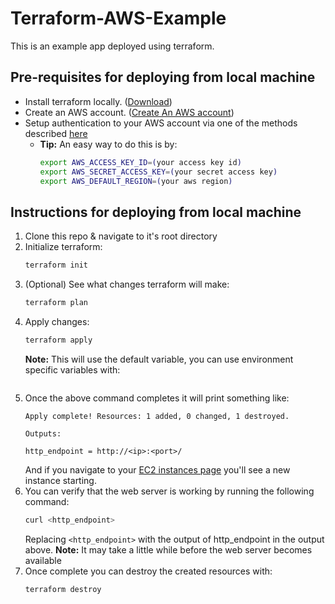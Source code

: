# Terraform-AWS-Example

This is an example app deployed using terraform.

## Pre-requisites for deploying from local machine

* Install terraform locally. ([Download](https://www.terraform.io/downloads.html))
* Create an AWS account. ([Create An AWS account](https://aws.amazon.com/premiumsupport/knowledge-center/create-and-activate-aws-account/))
* Setup authentication to your AWS account via one of the methods described [here](https://www.terraform.io/docs/providers/aws/index.html#authentication)
  * **Tip:** An easy way to do this is by:
    ```bash
    export AWS_ACCESS_KEY_ID=(your access key id)
    export AWS_SECRET_ACCESS_KEY=(your secret access key)
    export AWS_DEFAULT_REGION=(your aws region)
    ```

## Instructions for deploying from local machine

1. Clone this repo & navigate to it's root directory
2. Initialize terraform:
   ```bash
   terraform init
   ```
3. (Optional) See what changes terraform will make:
   ```bash
   terraform plan 
   ```
4. Apply changes:
   ```bash
   terraform apply
   ```
   **Note:** This will use the default variable, you can use environment specific variables with:
   ```
5. Once the above command completes it will print something like:
   ```
   Apply complete! Resources: 1 added, 0 changed, 1 destroyed.

   Outputs:

   http_endpoint = http://<ip>:<port>/
   ```
   And if you navigate to your [EC2 instances page](https://console.aws.amazon.com/ec2/v2/home?region=us-east-1#Instances:) you'll see a new instance starting.
6. You can verify that the web server is working by running the following command:
   ```bash
   curl <http_endpoint>
   ```
   Replacing `<http_endpoint>` with the output of http_endpoint in the output above.
   **Note:** It may take a little while before the web server becomes available 
7. Once complete you can destroy the created resources with:
   ```bash
   terraform destroy
   ```


